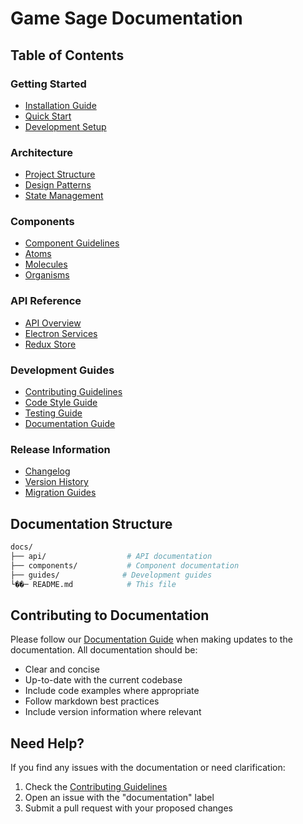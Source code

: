 # Game Sage Documentation

## Table of Contents

### Getting Started

- [Installation Guide](../README.md#installation)
- [Quick Start](../README.md#quick-start)
- [Development Setup](../README.md#development)

### Architecture

- [Project Structure](./guides/project-structure.md)
- [Design Patterns](./guides/design-patterns.md)
- [State Management](./guides/state-management.md)

### Components

- [Component Guidelines](./components/README.md)
- [Atoms](./components/atoms.md)
- [Molecules](./components/molecules.md)
- [Organisms](./components/organisms.md)

### API Reference

- [API Overview](./api/README.md)
- [Electron Services](./api/electron-services.md)
- [Redux Store](./api/redux-store.md)

### Development Guides

- [Contributing Guidelines](./guides/contributing.md)
- [Code Style Guide](./guides/code-style.md)
- [Testing Guide](./guides/testing.md)
- [Documentation Guide](./guides/documentation.md)

### Release Information

- [Changelog](../CHANGELOG.md)
- [Version History](./guides/version-history.md)
- [Migration Guides](./guides/migrations.md)

## Documentation Structure

```bash
docs/
├── api/                  # API documentation
├── components/           # Component documentation
├── guides/              # Development guides
└��─ README.md            # This file
```

## Contributing to Documentation

Please follow our [Documentation Guide](./guides/documentation.md) when making updates to the documentation. All documentation should be:

- Clear and concise
- Up-to-date with the current codebase
- Include code examples where appropriate
- Follow markdown best practices
- Include version information where relevant

## Need Help?

If you find any issues with the documentation or need clarification:

1. Check the [Contributing Guidelines](./guides/contributing.md)
2. Open an issue with the "documentation" label
3. Submit a pull request with your proposed changes
